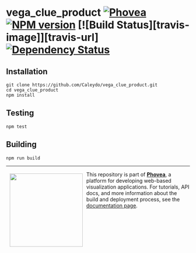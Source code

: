 vega_clue_product [![Phovea][phovea-image]][phovea-url] [![NPM version][npm-image]][npm-url] [![Build Status][travis-image]][travis-url] [![Dependency Status][daviddm-image]][daviddm-url]
=====================



Installation
------------

```
git clone https://github.com/Caleydo/vega_clue_product.git
cd vega_clue_product
npm install
```

Testing
-------

```
npm test
```

Building
--------

```
npm run build
```



***

<a href="https://caleydo.org"><img src="http://caleydo.org/assets/images/logos/caleydo.svg" align="left" width="200px" hspace="10" vspace="6"></a>
This repository is part of **[Phovea](http://phovea.caleydo.org/)**, a platform for developing web-based visualization applications. For tutorials, API docs, and more information about the build and deployment process, see the [documentation page](http://phovea.caleydo.org).


[phovea-image]: https://img.shields.io/badge/Phovea-Product-FABC15.svg
[phovea-url]: https://phovea.caleydo.org
[npm-image]: https://badge.fury.io/js/vega_clue_product.svg
[npm-url]: https://npmjs.org/package/vega_clue_product
[circleci-image]: https://circleci.com/gh/Caleydo/vega_clue_product.svg?style=shield
[circleci-url]: https://circleci.com/gh/Caleydo/vega_clue_product
[daviddm-image]: https://david-dm.org/Caleydo/vega_clue_product/status.svg
[daviddm-url]: https://david-dm.org/Caleydo/vega_clue_product

